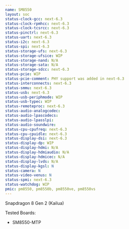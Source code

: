 ```yaml
---
name: SM8550
layout: soc
status-clock-gcc: next-6.3
status-clock-rpmhcc: next-6.3
status-clock-tcsrcc: next-6.3
status-pinctrl: next-6.3
status-uart: next-6.3
status-i2c: next-6.3
status-spi: next-6.3
status-storage-ufs: next-6.3
status-storage-ufsice: WIP
status-storage-nand: N/A
status-storage-sata: N/A
status-storage-sdcc: next-6.3
status-pcie: WIP
status-pcie-comment: PHY support was added in next-6.3
status-interconnects: next-6.3
status-smmu: next-6.3
status-usb: next-6.3
status-usb-periphmode: WIP
status-usb-typec: WIP
status-remoteproc: next-6.3
status-audio-analogcodec:
status-audio-lpascodecs:
status-audio-lpasslpi:
status-audio-soundwire:
status-cpu-cpufreq: next-6.3
status-cpu-cpuidle: next-6.3
status-display-dsi: next-6.3
status-display-dp: WIP
status-display-hdmi: N/A
status-display-hdmiaudio: N/A
status-display-hdmicec: N/A
status-display-lvds: N/A
status-display-kgsl: N
status-camera: N
status-video-venus: N
status-spmi: next-6.3
status-watchdog: WIP
pmic: pm8550, pm8550b, pm8550ve, pm8550vs
---
```

Snapdragon 8 Gen 2 (Kailua)

Tested Boards:
- SM8550-MTP
